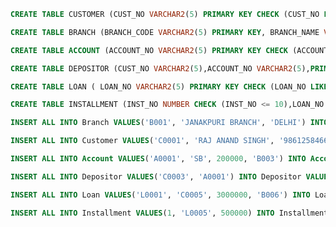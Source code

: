 ﻿```sql
CREATE TABLE CUSTOMER (CUST_NO VARCHAR2(5) PRIMARY KEY CHECK (CUST_NO LIKE 'C____'), NAME VARCHAR2(50) NOT NULL, PHONE_NO VARCHAR2(15), CITY VARCHAR2(30) NOT NULL);
```
```sql
CREATE TABLE BRANCH (BRANCH_CODE VARCHAR2(5) PRIMARY KEY, BRANCH_NAME VARCHAR2(50) NOT NULL, BRANCH_CITY VARCHAR2(20) CHECK (BRANCH_CITY IN ('DELHI', 'MUMBAI', 'KOLKATA', 'CHENNAI')));
```
```sql
CREATE TABLE ACCOUNT (ACCOUNT_NO VARCHAR2(5) PRIMARY KEY CHECK (ACCOUNT_NO LIKE 'A____'),TYPE VARCHAR2(2) CHECK (TYPE IN ('SB', 'FD', 'CA')),BALANCE NUMBER CHECK (BALANCE < 10000000),BRANCH_CODE VARCHAR2(5),FOREIGN KEY (BRANCH_CODE) REFERENCES BRANCH(BRANCH_CODE));
```
```sql
CREATE TABLE DEPOSITOR (CUST_NO VARCHAR2(5),ACCOUNT_NO VARCHAR2(5),PRIMARY KEY (CUST_NO, ACCOUNT_NO),FOREIGN KEY (CUST_NO) REFERENCES CUSTOMER(CUST_NO),FOREIGN KEY (ACCOUNT_NO) REFERENCES ACCOUNT(ACCOUNT_NO));
```
```sql
CREATE TABLE LOAN ( LOAN_NO VARCHAR2(5) PRIMARY KEY CHECK (LOAN_NO LIKE 'L____'), CUST_NO VARCHAR2(5),AMOUNT NUMBER CHECK (AMOUNT > 1000),BRANCH_CODE VARCHAR2(5),FOREIGN KEY (CUST_NO) REFERENCES CUSTOMER(CUST_NO),FOREIGN KEY (BRANCH_CODE) REFERENCES BRANCH(BRANCH_CODE));
```
```sql
CREATE TABLE INSTALLMENT (INST_NO NUMBER CHECK (INST_NO <= 10),LOAN_NO VARCHAR2(5),INST_AMOUNT NUMBER NOT NULL, PRIMARY KEY (INST_NO, LOAN_NO),FOREIGN KEY (LOAN_NO) REFERENCES LOAN(LOAN_NO));
```
```sql
INSERT ALL INTO Branch VALUES('B001', 'JANAKPURI BRANCH', 'DELHI') INTO Branch VALUES('B002', 'CHANDNICHOWK BRANCH', 'DELHI') INTO Branch VALUES('B003', 'JUHU BRANCH', 'MUMBAI') INTO Branch VALUES('B004', 'ANDHERI BRANCH', 'MUMBAI') INTO Branch VALUES('B005', 'SALTLAKE BRANCH', 'KOLKATA') INTO Branch VALUES('B006', 'SRIRAMPURAM BRANCH', 'CHENNAI') SELECT * FROM dual;
```
```sql
INSERT ALL INTO Customer VALUES('C0001', 'RAJ ANAND SINGH', '9861258466', 'DELHI') INTO Customer VALUES('C0002', 'ANKITA SINGH', '9879958651', 'BANGALORE') INTO Customer VALUES('C0003', 'SOUMYA JHA', '9885623344', 'MUMBAI') INTO Customer VALUES('C0004', 'ABHIJIT MISHRA', '9455845425', 'MUMBAI') INTO Customer VALUES('C0005', 'YASH SARAF', '9665854585', 'KOLKATA') INTO Customer VALUES('C0006', 'SWAROOP RAY', '9437855466', 'CHENNAI') INTO Customer VALUES('C0007', 'SURYA NARAYAN PRADHAN', '9937955212', 'GURGAON') INTO Customer VALUES('C0008', 'PRANAV PRAVEEN', '9336652441', 'PUNE') INTO Customer VALUES('C0009', 'STUTI MISRA', '7870266534', 'DELHI') INTO Customer VALUES('C0010', 'ASLESHA TIWARI', NULL, 'MUMBAI') SELECT * FROM dual;
```
```sql
INSERT ALL INTO Account VALUES('A0001', 'SB', 200000, 'B003') INTO Account VALUES('A0002', 'SB', 15000, 'B002') INTO Account VALUES('A0003', 'CA', 850000, 'B004') INTO Account VALUES('A0004', 'CA', 35000, 'B004') INTO Account VALUES('A0005', 'FD', 28500, 'B005') INTO Account VALUES('A0006', 'FD', 550000, 'B005') INTO Account VALUES('A0007', 'SB', 48000, 'B001') INTO Account VALUES('A0008', 'SB', 7200, 'B002') INTO Account VALUES('A0009', 'SB', 18750, 'B003') INTO Account VALUES('A0010', 'FD', 99000, 'B004') SELECT * FROM dual;
```
```sql
INSERT ALL INTO Depositor VALUES('C0003', 'A0001') INTO Depositor VALUES('C0004', 'A0001') INTO Depositor VALUES('C0004', 'A0002') INTO Depositor VALUES('C0006', 'A0003') INTO Depositor VALUES('C0006', 'A0004') INTO Depositor VALUES('C0001', 'A0005') INTO Depositor VALUES('C0002', 'A0005') INTO Depositor VALUES('C0010', 'A0006') INTO Depositor VALUES('C0009', 'A0007') INTO Depositor VALUES('C0008', 'A0008') INTO Depositor VALUES('C0007', 'A0009') INTO Depositor VALUES('C0006', 'A0010') SELECT * FROM dual;
```
```sql
INSERT ALL INTO Loan VALUES('L0001', 'C0005', 3000000, 'B006') INTO Loan VALUES('L0002', 'C0001', 50000, 'B005') INTO Loan VALUES('L0003', 'C0002', 8000000, 'B004') INTO Loan VALUES('L0004', 'C0010', 100000, 'B004') INTO Loan VALUES('L0005', 'C0009', 9500000, 'B005') INTO Loan VALUES('L0006', 'C0008', 25000, 'B006') SELECT * FROM dual;
```
```sql
INSERT ALL INTO Installment VALUES(1, 'L0005', 500000) INTO Installment VALUES(1, 'L0002', 10000) INTO Installment VALUES(1, 'L0003', 50000) INTO Installment VALUES(1, 'L0004', 20000) INTO Installment VALUES(2, 'L0005', 500000) INTO Installment VALUES(1, 'L0006', 3000) INTO Installment VALUES(2, 'L0002', 10000) INTO Installment VALUES(3, 'L0002', 10000) INTO Installment VALUES(2, 'L0003', 50000) INTO Installment VALUES(2, 'L0004', 20000) SELECT * FROM dual;
```

